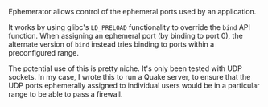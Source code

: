 Ephemerator allows control of the ephemeral ports used by an application.

It works by using glibc's `LD_PRELOAD` functionality to override the `bind`
API function. When assigning an ephemeral port (by binding to port 0), the
alternate version of `bind` instead tries binding to ports within a
preconfigured range.

The potential use of this is pretty niche. It's only been tested with UDP
sockets. In my case, I wrote this to run a Quake server, to ensure that
the UDP ports ephemerally assigned to individual users would be in a
particular range to be able to pass a firewall.

